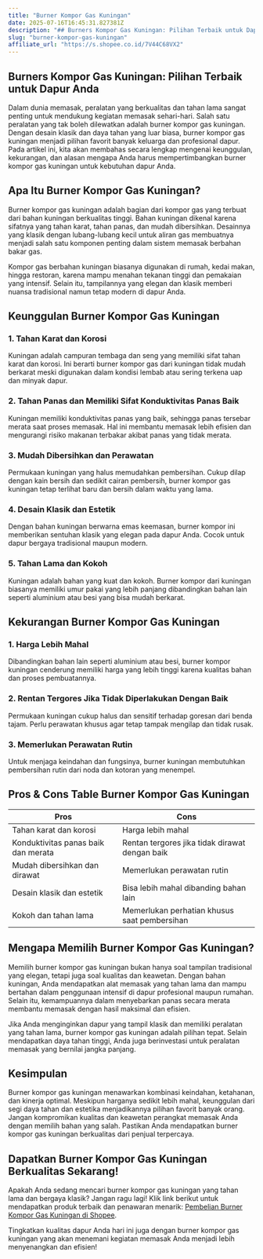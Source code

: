 ```yaml
---
title: "Burner Kompor Gas Kuningan"
date: 2025-07-16T16:45:31.827381Z
description: "## Burners Kompor Gas Kuningan: Pilihan Terbaik untuk Dapur Anda..."
slug: "burner-kompor-gas-kuningan"
affiliate_url: "https://s.shopee.co.id/7V44C68VX2"
---
```

## Burners Kompor Gas Kuningan: Pilihan Terbaik untuk Dapur Anda

Dalam dunia memasak, peralatan yang berkualitas dan tahan lama sangat penting untuk mendukung kegiatan memasak sehari-hari. Salah satu peralatan yang tak boleh dilewatkan adalah burner kompor gas kuningan. Dengan desain klasik dan daya tahan yang luar biasa, burner kompor gas kuningan menjadi pilihan favorit banyak keluarga dan profesional dapur. Pada artikel ini, kita akan membahas secara lengkap mengenai keunggulan, kekurangan, dan alasan mengapa Anda harus mempertimbangkan burner kompor gas kuningan untuk kebutuhan dapur Anda.

## Apa Itu Burner Kompor Gas Kuningan?

Burner kompor gas kuningan adalah bagian dari kompor gas yang terbuat dari bahan kuningan berkualitas tinggi. Bahan kuningan dikenal karena sifatnya yang tahan karat, tahan panas, dan mudah dibersihkan. Desainnya yang klasik dengan lubang-lubang kecil untuk aliran gas membuatnya menjadi salah satu komponen penting dalam sistem memasak berbahan bakar gas.

Kompor gas berbahan kuningan biasanya digunakan di rumah, kedai makan, hingga restoran, karena mampu menahan tekanan tinggi dan pemakaian yang intensif. Selain itu, tampilannya yang elegan dan klasik memberi nuansa tradisional namun tetap modern di dapur Anda.

## Keunggulan Burner Kompor Gas Kuningan

### 1. Tahan Karat dan Korosi

Kuningan adalah campuran tembaga dan seng yang memiliki sifat tahan karat dan korosi. Ini berarti burner kompor gas dari kuningan tidak mudah berkarat meski digunakan dalam kondisi lembab atau sering terkena uap dan minyak dapur.

### 2. Tahan Panas dan Memiliki Sifat Konduktivitas Panas Baik

Kuningan memiliki konduktivitas panas yang baik, sehingga panas tersebar merata saat proses memasak. Hal ini membantu memasak lebih efisien dan mengurangi risiko makanan terbakar akibat panas yang tidak merata.

### 3. Mudah Dibersihkan dan Perawatan

Permukaan kuningan yang halus memudahkan pembersihan. Cukup dilap dengan kain bersih dan sedikit cairan pembersih, burner kompor gas kuningan tetap terlihat baru dan bersih dalam waktu yang lama.

### 4. Desain Klasik dan Estetik

Dengan bahan kuningan berwarna emas keemasan, burner kompor ini memberikan sentuhan klasik yang elegan pada dapur Anda. Cocok untuk dapur bergaya tradisional maupun modern.

### 5. Tahan Lama dan Kokoh

Kuningan adalah bahan yang kuat dan kokoh. Burner kompor dari kuningan biasanya memiliki umur pakai yang lebih panjang dibandingkan bahan lain seperti aluminium atau besi yang bisa mudah berkarat.

## Kekurangan Burner Kompor Gas Kuningan

### 1. Harga Lebih Mahal

Dibandingkan bahan lain seperti aluminium atau besi, burner kompor kuningan cenderung memiliki harga yang lebih tinggi karena kualitas bahan dan proses pembuatannya.

### 2. Rentan Tergores Jika Tidak Diperlakukan Dengan Baik

Permukaan kuningan cukup halus dan sensitif terhadap goresan dari benda tajam. Perlu perawatan khusus agar tetap tampak mengilap dan tidak rusak.

### 3. Memerlukan Perawatan Rutin

Untuk menjaga keindahan dan fungsinya, burner kuningan membutuhkan pembersihan rutin dari noda dan kotoran yang menempel.

## Pros & Cons Table Burner Kompor Gas Kuningan

| Pros                                                 | Cons                                                   |
|--------------------------------------------------------|--------------------------------------------------------|
| Tahan karat dan korosi                                | Harga lebih mahal                                   |
| Konduktivitas panas baik dan merata                   | Rentan tergores jika tidak dirawat dengan baik      |
| Mudah dibersihkan dan dirawat                         | Memerlukan perawatan rutin                          |
| Desain klasik dan estetik                            | Bisa lebih mahal dibanding bahan lain              |
| Kokoh dan tahan lama                                  | Memerlukan perhatian khusus saat pembersihan       |

## Mengapa Memilih Burner Kompor Gas Kuningan?

Memilih burner kompor gas kuningan bukan hanya soal tampilan tradisional yang elegan, tetapi juga soal kualitas dan keawetan. Dengan bahan kuningan, Anda mendapatkan alat memasak yang tahan lama dan mampu bertahan dalam penggunaan intensif di dapur profesional maupun rumahan. Selain itu, kemampuannya dalam menyebarkan panas secara merata membantu memasak dengan hasil maksimal dan efisien.

Jika Anda menginginkan dapur yang tampil klasik dan memiliki peralatan yang tahan lama, burner kompor gas kuningan adalah pilihan tepat. Selain mendapatkan daya tahan tinggi, Anda juga berinvestasi untuk peralatan memasak yang bernilai jangka panjang.

## Kesimpulan

Burner kompor gas kuningan menawarkan kombinasi keindahan, ketahanan, dan kinerja optimal. Meskipun harganya sedikit lebih mahal, keunggulan dari segi daya tahan dan estetika menjadikannya pilihan favorit banyak orang. Jangan kompromikan kualitas dan keawetan perangkat memasak Anda dengan memilih bahan yang salah. Pastikan Anda mendapatkan burner kompor gas kuningan berkualitas dari penjual terpercaya.

## Dapatkan Burner Kompor Gas Kuningan Berkualitas Sekarang!

Apakah Anda sedang mencari burner kompor gas kuningan yang tahan lama dan bergaya klasik? Jangan ragu lagi! Klik link berikut untuk mendapatkan produk terbaik dan penawaran menarik: [Pembelian Burner Kompor Gas Kuningan di Shopee](https://s.shopee.co.id/7V44C68VX2).

Tingkatkan kualitas dapur Anda hari ini juga dengan burner kompor gas kuningan yang akan menemani kegiatan memasak Anda menjadi lebih menyenangkan dan efisien!